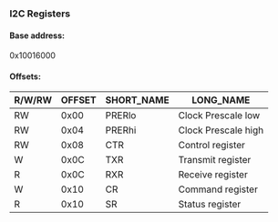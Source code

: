 ### I2C Registers

#### Base address: 

0x10016000

#### Offsets:

|  R/W/RW  |   OFFSET   |    SHORT_NAME    |          LONG_NAME           |
|----|------|--------|---------------------|
| RW | 0x00 | PRERlo | Clock Prescale low  |
| RW | 0x04 | PRERhi | Clock Prescale high |
| RW | 0x08 | CTR    | Control register    |
| W  | 0x0C | TXR    | Transmit register   |
| R  | 0x0C | RXR    | Receive register    |
| W  | 0x10 | CR     | Command register    |
| R  | 0x10 | SR     | Status register     |
